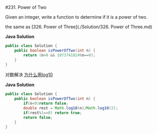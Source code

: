 #231. Power of Two

>
Given an integer, write a function to determine if it is a power of two.

the same as [326. Power of Three](./Solution/326. Power of Three.md)  

**Java Solution**
```java
public class Solution {
    public boolean isPowerOfTwo(int n) {
        return (n>0 && 1073741824%n==0);
    }
}
```

对数解决 [为什么用log10](https://leetcode.com/discuss/83630/java-easy-version-to-understand)

**Java Solution**
```java
public class Solution {
    public boolean isPowerOfTwo(int n) {
        if(n<0)return false;
        double rest = Math.log10(n)/Math.log10(2);
        if(rest%1==0) return true;
        return false;
    }
}
```

